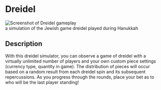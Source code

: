 # Dreidel
![Screenshot of Dreidel gameplay](https://live.staticflickr.com/65535/51568731067_cc4c384c66_o.png)
<br/>a simulation of the Jewish game dreidel played during Hanukkah

## Description
With this dreidel simulator, you can observe a game of dreidel with a virtually unlimited number of players
and your own custom piece settings (currency type, quantity in game). The distribution of pieces will occur
based on a random result from each dreidel spin and its subsequent repercussions. As you progress
through the rounds, place your bet as to who will be the last player standing!
